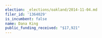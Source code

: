 ```yaml
---
election: _elections/oakland/2014-11-04.md
filer_id: '1364029'
is_incumbent: false
name: Dana King
public_funding_received: "$17,921"
---
```

